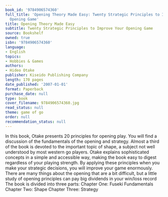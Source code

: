 ```yaml
---
book_id: '9784906574360'
full_title: 'Opening Theory Made Easy: Twenty Strategic Principles to Improve Your
  Opening Game'
title: Opening Theory Made Easy
subtitle: Twenty Strategic Principles to Improve Your Opening Game
source: Bookshelf
owned: true
isbn: '9784906574360'
language:
- English
topics:
- Hobbies & Games
authors:
- Hideo Otake
publisher: Kiseido Publishing Company
length: 170 pages
date_published: '2007-01-01'
format: Paperback
purchase_date: null
type: book
cover_filename: 9784906574360.jpg
read_status: null
theme: game of go
order: null
recommendation_status: null
---
```

In this book, Otake presents 20 principles for opening play. You will find a discussion of the fundamentals of the opening and strategy. Almost a third of the book is devoted to the important topic of shape, a subject not well understood by most western go players. Otake explains sophisticated concepts in a simple and accessible way, making the book easy to digest regardless of your playing strength. By applying these principles when you make your strategic decisions, you will improve your game enormously. There are many things about the opening that are a bit difficult, but a little study of opening principles can pay big dividends in your win/loss record The book is divided into three parts: Chapter One: Fuseki Fundamentals Chapter Two: Shape Chapter Three: Strategy

